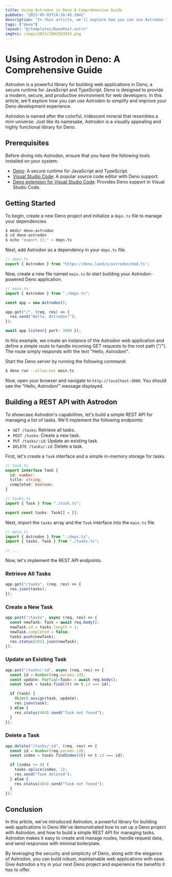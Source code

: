 ```yaml
---
title: Using Astrodon in Deno A Comprehensive Guide
pubDate: "2023-05-03T14:16:45.104Z"
description: "In this article, we'll explore how you can use Astrodon to simplify and improve your Deno development experience."
tags: ["deno"]
layout: "@/templates/BasePost.astro"
imgSrc: /imgs/2023/2892583015.png
---
```

# Using Astrodon in Deno: A Comprehensive Guide

Astrodon is a powerful library for building web applications in Deno, a secure runtime for JavaScript and TypeScript. Deno is designed to provide a modern, secure, and productive environment for web developers. In this article, we'll explore how you can use Astrodon to simplify and improve your Deno development experience.

Astrodon is named after the colorful, iridescent mineral that resembles a mini universe. Just like its namesake, Astrodon is a visually appealing and highly functional library for Deno.

## Prerequisites

Before diving into Astrodon, ensure that you have the following tools installed on your system:

- [Deno](https://deno.land/): A secure runtime for JavaScript and TypeScript.
- [Visual Studio Code](https://code.visualstudio.com/): A popular source code editor with Deno support.
- [Deno extension for Visual Studio Code](https://marketplace.visualstudio.com/items?itemName=denoland.vscode-deno): Provides Deno support in Visual Studio Code.

## Getting Started

To begin, create a new Deno project and initialize a `deps.ts` file to manage your dependencies.

```sh
$ mkdir deno-astrodon
$ cd deno-astrodon
$ echo "export {};" > deps.ts
```

Next, add Astrodon as a dependency in your `deps.ts` file.

```ts
// deps.ts
export { Astrodon } from "https://deno.land/x/astrodon/mod.ts";
```

Now, create a new file named `main.ts` to start building your Astrodon-powered Deno application.

```ts
// main.ts
import { Astrodon } from "./deps.ts";

const app = new Astrodon();

app.get("/", (req, res) => {
  res.send("Hello, Astrodon!");
});

await app.listen({ port: 3000 });
```

In this example, we create an instance of the Astrodon web application and define a simple route to handle incoming GET requests to the root path ("/"). The route simply responds with the text "Hello, Astrodon!".

Start the Deno server by running the following command:

```sh
$ deno run --allow-net main.ts
```

Now, open your browser and navigate to `http://localhost:3000`. You should see the "Hello, Astrodon!" message displayed.

## Building a REST API with Astrodon

To showcase Astrodon's capabilities, let's build a simple REST API for managing a list of tasks. We'll implement the following endpoints:

- `GET /tasks`: Retrieve all tasks.
- `POST /tasks`: Create a new task.
- `PUT /tasks/:id`: Update an existing task.
- `DELETE /tasks/:id`: Delete a task.

First, let's create a `Task` interface and a simple in-memory storage for tasks.

```ts
// task.ts
export interface Task {
  id: number;
  title: string;
  completed: boolean;
}

// tasks.ts
import { Task } from "./task.ts";

export const tasks: Task[] = [];
```

Next, import the `tasks` array and the `Task` interface into the `main.ts` file.

```ts
// main.ts
import { Astrodon } from "./deps.ts";
import { tasks, Task } from "./tasks.ts";

// ...
```

Now, let's implement the REST API endpoints.

### Retrieve All Tasks

```ts
app.get("/tasks", (req, res) => {
  res.json(tasks);
});
```

### Create a New Task

```ts
app.post("/tasks", async (req, res) => {
  const newTask: Task = await req.body();
  newTask.id = tasks.length + 1;
  newTask.completed = false;
  tasks.push(newTask);
  res.status(201).json(newTask);
});
```

### Update an Existing Task

```ts
app.put("/tasks/:id", async (req, res) => {
  const id = Number(req.params.id);
  const update: Partial<Task> = await req.body();
  const task = tasks.find((t) => t.id === id);

  if (task) {
    Object.assign(task, update);
    res.json(task);
  } else {
    res.status(404).send("Task not found");
  }
});
```

### Delete a Task

```ts
app.delete("/tasks/:id", (req, res) => {
  const id = Number(req.params.id);
  const index = tasks.findIndex((t) => t.id === id);

  if (index >= 0) {
    tasks.splice(index, 1);
    res.send("Task deleted");
  } else {
    res.status(404).send("Task not found");
  }
});
```

## Conclusion

In this article, we've introduced Astrodon, a powerful library for building web applications in Deno.We've demonstrated how to set up a Deno project with Astrodon, and how to build a simple REST API for managing tasks. Astrodon makes it easy to create and manage routes, handle request data, and send responses with minimal boilerplate.

By leveraging the security and simplicity of Deno, along with the elegance of Astrodon, you can build robust, maintainable web applications with ease. Give Astrodon a try in your next Deno project and experience the benefits it has to offer.
